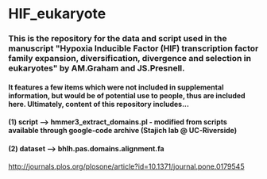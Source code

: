 # HIF_eukaryote
### This is the repository for the data and script used in the manuscript "Hypoxia Inducible Factor (HIF) transcription factor family expansion, diversification, divergence and selection in eukaryotes" by AM.Graham and JS.Presnell.

#### It features a few items which were not included in supplemental information, but would be of potential use to people, thus are included here. Ultimately, content of this repository includes...
#### (1) script --> hmmer3_extract_domains.pl - modified from scripts available through google-code archive (Stajich lab @ UC-Riverside)
#### (2) dataset --> bhlh.pas.domains.alignment.fa

http://journals.plos.org/plosone/article?id=10.1371/journal.pone.0179545
